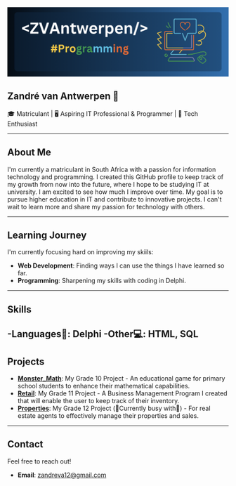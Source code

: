 <img src="ZVAntwerpen_Banner.png" alt="Banner"/>

## Zandré van Antwerpen 👋

🎓 Matriculant | 🖥️ Aspiring IT Professional & Programmer | 📱 Tech Enthusiast

---

## About Me
I'm currently a matriculant in South Africa with a passion for information technology and programming. I created this GitHub profile to keep track of my growth from now into the future, where I hope to be studying IT at university. I am excited to see how much I improve over time. My goal is to pursue higher education in IT and contribute to innovative projects. I can't wait to learn more and share my passion for technology with others.

---

## Learning Journey
I'm currently focusing hard on improving my skiils:
- **Web Development**: Finding ways I can use the things I have learned so far.
- **Programming**: Sharpening my skills with coding in Delphi.

---

## Skills
-**Languages**💬: Delphi
-**Other**💻: HTML, SQL
---

## Projects
- **[Monster_Math]([link-to-project](https://github.com/ZVAntwerpen/Monster_Math))**: My Grade 10 Project - An educational game for primary school students to enhance their mathematical capabilities.
- **[Retail]([link-to-project](https://github.com/ZVAntwerpen/Retail_App))**: My Grade 11 Project - A Business Management Program I created that will enable the user to keep track of their inventory.
- **[Properties](link-to-project)**: My Grade 12 Project (🚧Currently busy with🚧) - For real estate agents to effectively manage their properties and sales.

---


## Contact
Feel free to reach out!
- **Email**: [zandreva12@gmail.com](mailto:zandreva12@gmail.com)
